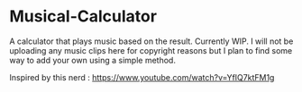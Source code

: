# Musical-Calculator
A calculator that plays music based on the result. Currently WIP. I will not be uploading any music clips here for copyright reasons but I plan to find some way to add your own using a simple method.

Inspired by this nerd : https://www.youtube.com/watch?v=YfIQ7ktFM1g
